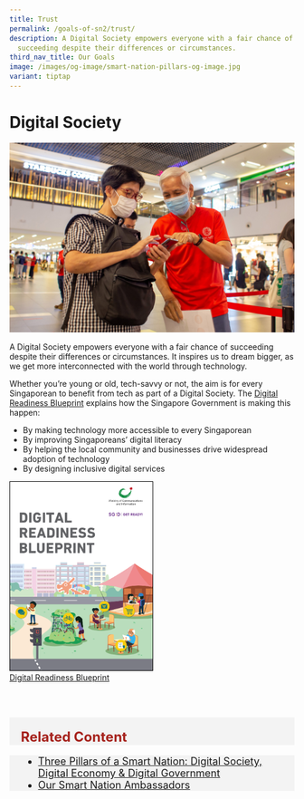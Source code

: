 ```yaml
---
title: Trust
permalink: /goals-of-sn2/trust/
description: A Digital Society empowers everyone with a fair chance of
  succeeding despite their differences or circumstances.
third_nav_title: Our Goals
image: /images/og-image/smart-nation-pillars-og-image.jpg
variant: tiptap
---
```

# Digital Society
![Digital Society](/images/covid-19/smart-nation-ambassador_tracetogether-01.jpg)

A Digital Society empowers everyone with a fair chance of succeeding despite their differences or circumstances. It inspires us to dream bigger, as we get more interconnected with the world through technology.

Whether you’re young or old, tech-savvy or not, the aim is for every Singaporean to benefit from tech as part of a Digital Society. The <a href="https://www.mci.gov.sg/files/dr%20blueprint.pdf" target="_blank">Digital Readiness Blueprint</a> explains how the Singapore Government is  making this happen:

* By making technology more accessible to every Singaporean
* By improving Singaporeans’ digital literacy
* By helping the local community and businesses drive widespread adoption of technology
* By designing inclusive digital services



<div style="width:50%"> <a href="https://www.mci.gov.sg/files/dr%20blueprint.pdf" target="_blank"><img style="border:1px solid black;" src="/images/abt-smart-nation/digital-readiness-blueprint2.png" alt="Digital Readiness Blueprint">Digital Readiness Blueprint</a></div>

<br><br>

<div class="row" style="font-size:24px; font-weight: 700; color: #a6221c; background-color: #f3f3f3; padding: 20px 0px 0px 20px;"> Related Content</div>

<div class="row" style="font-size:18px ;background-color: #f3f3f3; padding: 0px 25px 0px 20px;">
	<ul>
		<li><a href="/about-smart-nation/pillars-of-smart-nation">Three Pillars of a Smart Nation: Digital Society, Digital Economy &amp; Digital Government</a></li>
			<li><a href="/community/smart-nation-ambassadors">Our Smart Nation Ambassadors</a></li>
	</ul>
</div>
